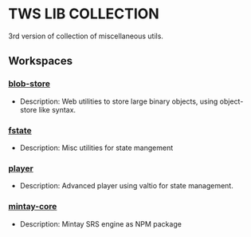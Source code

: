# TWS LIB COLLECTION

3rd version of collection of miscellaneous utils.

## Workspaces

### [blob-store](./packages/blob-store)
- Description: Web utilities to store large binary objects, using object-store like syntax.

### [fstate](./packages/fstate)
- Description: Misc utilities for state mangement

### [player](./packages/player)
- Description: Advanced player using valtio for state management.

### [mintay-core](./packages/mintay-core)
- Description: Mintay SRS engine as NPM package
